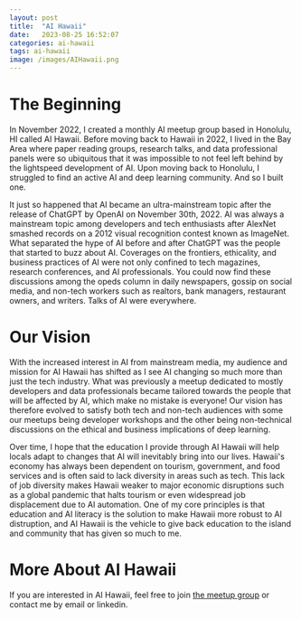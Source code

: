 ```yaml
---
layout: post
title:  "AI Hawaii"
date:   2023-08-25 16:52:07
categories: ai-hawaii
tags: ai-hawaii
image: /images/AIHawaii.png
---
```

# The Beginning
In November 2022, I created a monthly AI meetup group based in Honolulu, HI called AI Hawaii. Before moving back to Hawaii in 2022, I lived in the Bay Area where paper reading groups, research talks, and data professional panels were so ubiquitous that it was impossible to not feel left behind by the lightspeed development of AI. Upon moving back to Honolulu, I struggled to find an active AI and deep learning community. And so I built one.

It just so happened that AI became an ultra-mainstream topic after the release of ChatGPT by OpenAI on November 30th, 2022. AI was always a mainstream topic among developers and tech enthusiasts after AlexNet smashed records on a 2012 visual recognition contest known as ImageNet. What separated the hype of AI before and after ChatGPT was the people that started to buzz about AI. Coverages on the frontiers, ethicality, and business practices of AI were not only confined to tech magazines, research conferences, and AI professionals. You could now find these discussions among the opeds column in daily newspapers, gossip on social media, and non-tech workers such as realtors, bank managers, restaurant owners, and writers. Talks of AI were everywhere.

# Our Vision
With the increased interest in AI from mainstream media, my audience and mission for AI Hawaii has shifted as I see AI changing so much more than just the tech industry. What was previously a meetup dedicated to mostly developers and data professionals became tailored towards the people that will be affected by AI, which make no mistake is everyone! Our vision has therefore evolved to satisfy both tech and non-tech audiences with some our meetups being developer workshops and the other being non-technical discussions on the ethical and business implications of deep learning. 

Over time, I hope that the education I provide through AI Hawaii will help locals adapt to changes that AI will inevitably bring into our lives. Hawaii's economy has always been dependent on tourism, government, and food services and is often said to lack diversity in areas such as tech. This lack of job diversity makes Hawaii weaker to major economic disruptions such as a global pandemic that halts tourism or even widespread job displacement due to AI automation. One of my core principles is that education and AI literacy is the solution to make Hawaii more robust to AI distruption, and AI Hawaii is the vehicle to give back education to the island and community that has given so much to me.

# More About AI Hawaii
If you are interested in AI Hawaii, feel free to join [the meetup group][meetup] or contact me by email or linkedin. 

[meetup]:      https://www.meetup.com/ai-hawaii/
